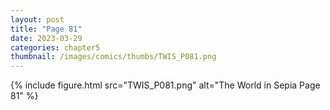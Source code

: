 ```yaml
---
layout: post
title: "Page 81"
date: 2023-03-29
categories: chapter5
thumbnail: /images/comics/thumbs/TWIS_P081.png
---
```


{% include figure.html src="TWIS_P081.png" alt="The World in Sepia Page 81" %}